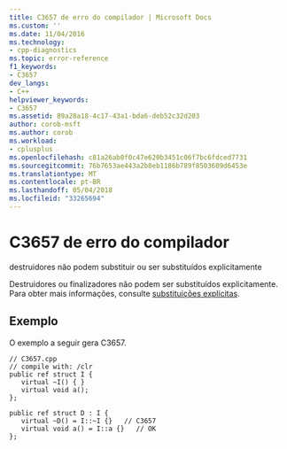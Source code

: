 ```yaml
---
title: C3657 de erro do compilador | Microsoft Docs
ms.custom: ''
ms.date: 11/04/2016
ms.technology:
- cpp-diagnostics
ms.topic: error-reference
f1_keywords:
- C3657
dev_langs:
- C++
helpviewer_keywords:
- C3657
ms.assetid: 89a28a18-4c17-43a1-bda6-deb52c32d203
author: corob-msft
ms.author: corob
ms.workload:
- cplusplus
ms.openlocfilehash: c81a26ab0f0c47e620b3451c06f7bc6fdced7731
ms.sourcegitcommit: 76b7653ae443a2b8eb1186b789f8503609d6453e
ms.translationtype: MT
ms.contentlocale: pt-BR
ms.lasthandoff: 05/04/2018
ms.locfileid: "33265694"
---
```

# <a name="compiler-error-c3657"></a>C3657 de erro do compilador
destruidores não podem substituir ou ser substituídos explicitamente  
  
 Destruidores ou finalizadores não podem ser substituídos explicitamente. Para obter mais informações, consulte [substituições explícitas](../../windows/explicit-overrides-cpp-component-extensions.md).  
  
## <a name="example"></a>Exemplo  
 O exemplo a seguir gera C3657.  
  
```  
// C3657.cpp  
// compile with: /clr  
public ref struct I {  
   virtual ~I() { }  
   virtual void a();  
};  
  
public ref struct D : I {  
   virtual ~D() = I::~I {}   // C3657  
   virtual void a() = I::a {}   // OK  
};  
```